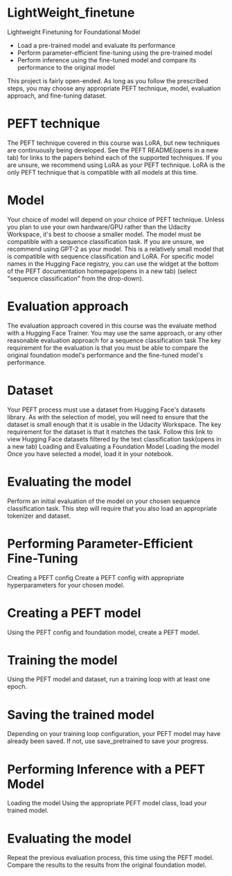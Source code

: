 # LightWeight_finetune
Lightweight Finetuning for Foundational Model
- Load a pre-trained model and evaluate its performance
- Perform parameter-efficient fine-tuning using the pre-trained model
- Perform inference using the fine-tuned model and compare its performance to the original model

This project is fairly open-ended. As long as you follow the prescribed steps, you may choose any appropriate PEFT technique, model, evaluation approach, and fine-tuning dataset.

# PEFT technique
The PEFT technique covered in this course was LoRA, but new techniques are continuously being developed. See the PEFT README(opens in a new tab) for links to the papers behind each of the supported techniques.
If you are unsure, we recommend using LoRA as your PEFT technique. LoRA is the only PEFT technique that is compatible with all models at this time.
# Model
Your choice of model will depend on your choice of PEFT technique.
Unless you plan to use your own hardware/GPU rather than the Udacity Workspace, it's best to choose a smaller model.
The model must be compatible with a sequence classification task.
If you are unsure, we recommend using GPT-2 as your model. This is a relatively small model that is compatible with sequence classification and LoRA.
For specific model names in the Hugging Face registry, you can use the widget at the bottom of the PEFT documentation homepage(opens in a new tab) (select "sequence classification" from the drop-down).

# Evaluation approach
The evaluation approach covered in this course was the evaluate method with a Hugging Face Trainer. You may use the same approach, or any other reasonable evaluation approach for a sequence classification task
The key requirement for the evaluation is that you must be able to compare the original foundation model's performance and the fine-tuned model's performance.
# Dataset
Your PEFT process must use a dataset from Hugging Face's datasets library. As with the selection of model, you will need to ensure that the dataset is small enough that it is usable in the Udacity Workspace.
The key requirement for the dataset is that it matches the task. Follow this link to view Hugging Face datasets filtered by the text classification task(opens in a new tab)
Loading and Evaluating a Foundation Model
Loading the model
Once you have selected a model, load it in your notebook.

# Evaluating the model
Perform an initial evaluation of the model on your chosen sequence classification task. This step will require that you also load an appropriate tokenizer and dataset.

# Performing Parameter-Efficient Fine-Tuning
Creating a PEFT config
Create a PEFT config with appropriate hyperparameters for your chosen model.

# Creating a PEFT model
Using the PEFT config and foundation model, create a PEFT model.

# Training the model
Using the PEFT model and dataset, run a training loop with at least one epoch.

# Saving the trained model
Depending on your training loop configuration, your PEFT model may have already been saved. If not, use save_pretrained to save your progress.

# Performing Inference with a PEFT Model
Loading the model
Using the appropriate PEFT model class, load your trained model.

# Evaluating the model
Repeat the previous evaluation process, this time using the PEFT model. Compare the results to the results from the original foundation model.
